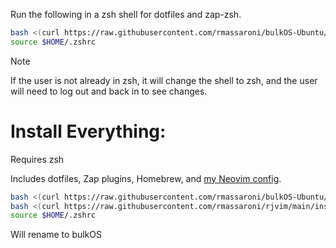 Run the following in a zsh shell for dotfiles and zap-zsh. 

```bash
bash <(curl https://raw.githubusercontent.com/rmassaroni/bulkOS-Ubuntu/main/install.sh);
source $HOME/.zshrc
```

> [!NOTE]
> If the user is not already in zsh, it will change the shell to zsh, and the user will need to log out and back in to see changes.


# Install Everything:
Requires zsh

Includes dotfiles, Zap plugins, Homebrew, and [my Neovim config](https://github.com/rmassaroni/rjvim).
```bash
bash <(curl https://raw.githubusercontent.com/rmassaroni/bulkOS-Ubuntu/main/install.sh); 
bash <(curl https://raw.githubusercontent.com/rmassaroni/rjvim/main/install.sh); 
source $HOME/.zshrc
```

Will rename to bulkOS
